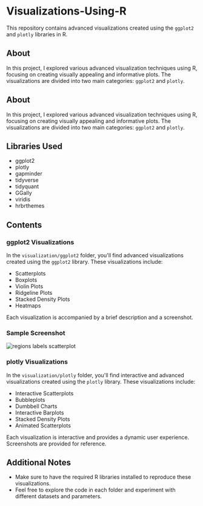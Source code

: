 # Visualizations-Using-R
This repository contains advanced visualizations created using the `ggplot2` and `plotly` libraries in R.

## About

In this project, I explored various advanced visualization techniques using R, focusing on creating visually appealing and informative plots. The visualizations are divided into two main categories: `ggplot2` and `plotly`.

## About

In this project, I explored various advanced visualization techniques using R, focusing on creating visually appealing and informative plots. The visualizations are divided into two main categories: `ggplot2` and `plotly`.

## Libraries Used

- ggplot2
- plotly
- gapminder
- tidyverse
- tidyquant
- GGally
- viridis
- hrbrthemes

## Contents

### ggplot2 Visualizations

In the `visualization/ggplot2` folder, you'll find advanced visualizations created using the `ggplot2` library. These visualizations include:

- Scatterplots
- Boxplots
- Violin Plots
- Ridgeline Plots
- Stacked Density Plots
- Heatmaps

Each visualization is accompanied by a brief description and a screenshot.

### Sample Screenshot 

![regions labels scatterplot](https://github.com/RAPZ0D/Visualizations-Using-R/assets/100001521/24765af8-bddc-42ee-871f-1845776d030b)

### plotly Visualizations

In the `visualization/plotly` folder, you'll find interactive and advanced visualizations created using the `plotly` library. These visualizations include:

- Interactive Scatterplots
- Bubbleplots
- Dumbbell Charts
- Interactive Barplots
- Stacked Density Plots
- Animated Scatterplots

Each visualization is interactive and provides a dynamic user experience. Screenshots are provided for reference.

## Additional Notes

- Make sure to have the required R libraries installed to reproduce these visualizations.
- Feel free to explore the code in each folder and experiment with different datasets and parameters.
